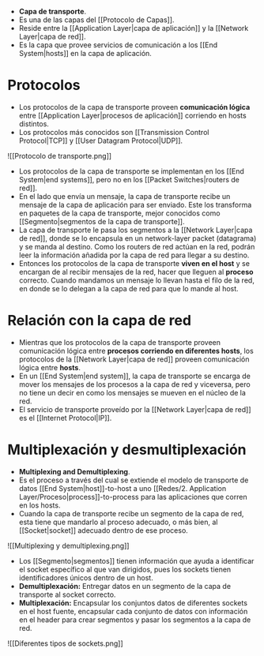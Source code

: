 - **Capa de transporte**.
- Es una de las capas del [[Protocolo de Capas]].
- Reside entre la [[Application Layer|capa de aplicación]] y la [[Network Layer|capa de red]].
- Es la capa que provee servicios de comunicación a los [[End System|hosts]] en la capa de aplicación.

# Protocolos

- Los protocolos de la capa de transporte proveen **comunicación lógica** entre [[Application Layer|procesos de aplicación]] corriendo en hosts distintos.
- Los protocolos más conocidos son [[Transmission Control Protocol|TCP]] y [[User Datagram Protocol|UDP]].

![[Protocolo de transporte.png]]

- Los protocolos de la capa de transporte se implementan en los [[End System|end systems]], pero no en los [[Packet Switches|routers de red]]. 
- En el lado que envía un mensaje, la capa de transporte recibe un mensaje de la capa de aplicación para ser enviado. Este los transforma en paquetes de la capa de transporte, mejor conocidos como [[Segmento|segmentos de la capa de transporte]]. 
- La capa de transporte le pasa los segmentos a la [[Network Layer|capa de red]], donde se lo encapsula en un network-layer packet (datagrama) y se manda al destino. Como los routers de red actúan en la red, podrán leer la información añadida por la capa de red para llegar a su destino.
- Entonces los protocolos de la capa de transporte **viven en el host** y se encargan de al recibir mensajes de la red, hacer que lleguen al **proceso** correcto. Cuando mandamos un mensaje lo llevan hasta el filo de la red, en donde se lo delegan a la capa de red para que lo mande al host.

# Relación con la capa de red

- Mientras que los protocolos de la capa de transporte proveen comunicación lógica entre **procesos corriendo en diferentes hosts**, los protocolos de la [[Network Layer|capa de red]] proveen comunicación lógica entre **hosts**.
- En un [[End System|end system]], la capa de transporte se encarga de mover los mensajes de los procesos a la capa de red y viceversa, pero no tiene un decir en como los mensajes se mueven en el núcleo de la red.
- El servicio de transporte proveído por la [[Network Layer|capa de red]] es el [[Internet Protocol|IP]].

# Multiplexación y desmultiplexación

- **Multiplexing and Demultiplexing**.
- Es el proceso a través del cual se extiende el modelo de transporte de datos [[End System|host]]-to-host a uno [[Redes/2. Application Layer/Proceso|process]]-to-process para las aplicaciones que corren en los hosts.
- Cuando la capa de transporte recibe un segmento de la capa de red, esta tiene que mandarlo al proceso adecuado, o más bien, al [[Socket|socket]] adecuado dentro de ese proceso.

![[Multiplexing y demultiplexing.png]]

- Los [[Segmento|segmentos]] tienen información que ayuda a identificar el socket específico al que van dirigidos, pues los sockets tienen identificadores únicos dentro de un host.
- **Demultiplexación:** Entregar datos en un segmento de la capa de transporte al socket correcto.
- **Multiplexación:** Encapsular los conjuntos datos de diferentes sockets en el host fuente, encapsular cada conjunto de datos con información en el header para crear segmentos y pasar los segmentos a la capa de red.

![[Diferentes tipos de sockets.png]]